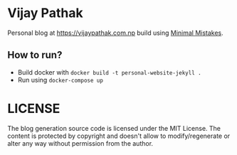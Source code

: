 # Vijay Pathak

Personal blog at https://vijaypathak.com.np build
using [Minimal Mistakes](https://mmistakes.github.io/minimal-mistakes/).

## How to run?

- Build docker with ```docker build -t personal-website-jekyll .```
- Run using ```docker-compose up```

# LICENSE

The blog generation source code is licensed under the MIT License. The content is protected by copyright and doesn't
allow to modify/regenerate or alter any way without permission from the author.

